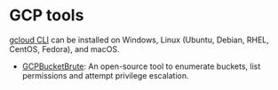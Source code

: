 # GCP tools

[gcloud CLI](https://cloud.google.com/sdk) can be installed on Windows, Linux (Ubuntu, Debian, RHEL, CentOS, Fedora), and macOS.

* [GCPBucketBrute](https://github.com/RhinoSecurityLabs/GCPBucketBrute): An open-source tool to enumerate buckets, 
list permissions and attempt privilege escalation.